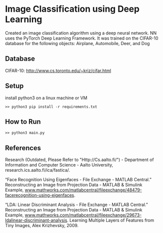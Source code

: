 # Image Classification using Deep Learning
Created an image classification algorithm using a deep neural network.
NN uses the PyTorch Deep Learning Framework. It was trained on the CIFAR-10 database
for the following objects: Airplane, Automobile, Deer, and Dog

## Database
CIFAR-10: http://www.cs.toronto.edu/~kriz/cifar.html

## Setup

install python3 on a linux machine or VM

	>> python3 pip install -r requirements.txt



## How to Run

	>> python3 main.py

## References
Research (Outdated, Please Refer to "Http://Cs.aalto.fi/") - Department of
Information and Computer Science - Aalto University,
research.ics.aalto.fi/ica/fastica/.

“Face Recognition Using Eigenfaces - File Exchange - MATLAB Central.”
Reconstructing an Image from Projection Data - MATLAB &amp; Simulink
Example, www.mathworks.com/matlabcentral/fileexchange/48479-facerecognition-using-eigenfaces.

“LDA: Linear Discriminant Analysis - File Exchange - MATLAB Central.”
Reconstructing an Image from Projection Data - MATLAB &amp; Simulink
Example, www.mathworks.com/matlabcentral/fileexchange/29673-ldalinear-discriminant-analysis.
Learning Multiple Layers of Features from Tiny Images, Alex Krizhevsky, 2009.
